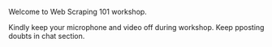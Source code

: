 Welcome to Web Scraping 101 workshop.


Kindly keep your microphone and video off during workshop. Keep pposting doubts in chat section. 
